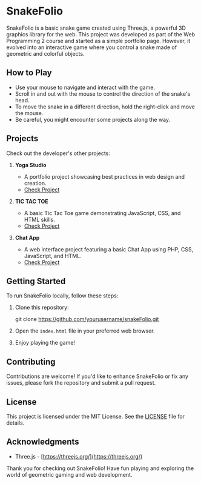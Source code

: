 # SnakeFolio

SnakeFolio is a basic snake game created using Three.js, a powerful 3D graphics library for the web. This project was developed as part of the Web Programming 2 course and started as a simple portfolio page. However, it evolved into an interactive game where you control a snake made of geometric and colorful objects.

## How to Play

- Use your mouse to navigate and interact with the game.
- Scroll in and out with the mouse to control the direction of the snake's head.
- To move the snake in a different direction, hold the right-click and move the mouse.
- Be careful, you might encounter some projects along the way.

## Projects

Check out the developer's other projects:

1. **Yoga Studio**
   - A portfolio project showcasing best practices in web design and creation.
   - [Check Project](https://francisco60.web582.com/website-creation-design/yogaStudio/index.html)

2. **TIC TAC TOE**
   - A basic Tic Tac Toe game demonstrating JavaScript, CSS, and HTML skills.
   - [Check Project](https://francisco60.web582.com/intro-to-programming/tic-tac-toe/index.html)

3. **Chat App**
   - A web interface project featuring a basic Chat App using PHP, CSS, JavaScript, and HTML.
   - [Check Project](https://francisco60.web582.com/web-Interface/chatChatt/index.php)

## Getting Started

To run SnakeFolio locally, follow these steps:

1. Clone this repository:
   
   git clone https://github.com/yourusername/snakeFolio.git

3. Open the `index.html` file in your preferred web browser.

4. Enjoy playing the game!

## Contributing

Contributions are welcome! If you'd like to enhance SnakeFolio or fix any issues, please fork the repository and submit a pull request.

## License

This project is licensed under the MIT License. See the [LICENSE](LICENSE) file for details.

## Acknowledgments

- Three.js - [https://threejs.org/](https://threejs.org/)

Thank you for checking out SnakeFolio! Have fun playing and exploring the world of geometric gaming and web development.
